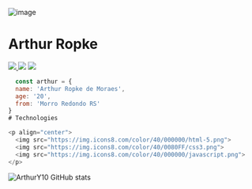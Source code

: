 ![image](https://repository-images.githubusercontent.com/346374610/5e85bc80-8413-11eb-9e69-1fd4765ab542)


# Arthur Ropke

<p align="left">
  <a href="https://www.linkedin.com/in/arthur-ropke/">
    <img src="https://img.shields.io/badge/-Arthur%20Ropke-6633cc?style=flat-square&logo=Linkedin&logoColor=white&link=https://www.linkedin.com/in/arthurropke" />
  </a>
  <a>
    <img src="https://img.shields.io/badge/<!--arthury1021-->%230090-6633cc?style=flat-square&logo=Discord&logoColor=white" />
  </a>
  <a href="https://github.com/Arthury10">
    <img src="https://img.shields.io/github/followers/Arthury10?label=Follow&style=social" />
  </a>
</p>

```javascript
  const arthur = {
  name: 'Arthur Ropke de Moraes',
  age: '20',
  from: 'Morro Redondo RS'
}
# Technologies 

<p align="center">
  <img src="https://img.icons8.com/color/40/000000/html-5.png">
  <img src="https://img.icons8.com/color/40/0080FF/css3.png">
  <img src="https://img.icons8.com/color/40/000000/javascript.png">
</p>

```
![ArthurY10 GitHub stats](https://github-readme-stats.vercel.app/api?username=ArthurY10&show_icons=true&theme=midnight-purple)
